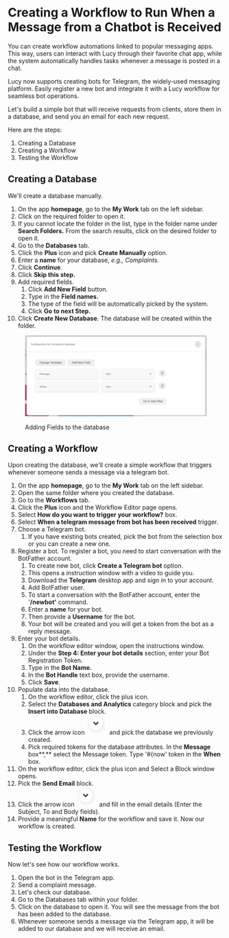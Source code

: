 # Creating a Workflow to Run When a Message from a Chatbot is Received

You can create workflow automations linked to popular messaging apps. This way, users can interact with Lucy through their favorite chat app, while the system automatically handles tasks whenever a message is posted in a chat.

Lucy now supports creating bots for Telegram, the widely-used messaging platform. Easily register a new bot and integrate it with a Lucy workflow for seamless bot operations.

Let's build a simple bot that will receive requests from clients, store them in a database, and send you an email for each new request.

Here are the steps:

1. Creating a Database
2. Creating a Workflow
3. Testing the Workflow

## Creating a Database

We'll create a database manually.

1. On the app **homepage**, go to the **My Work** tab on the left sidebar.
2. Click on the required folder to open it.
3. If you cannot locate the folder in the list, type in the folder name under **Search Folders.** From the search results, click on the desired folder to open it.
4. Go to the **Databases** tab.
5. Click the **Plus** icon and pick **Create Manually** option.
6. Enter a **name** for your database, _e.g., Complaints._
7. Click **Continue**.
8. Click **Skip this step.**
9. Add required fields.
   1. Click **Add New Field** button.
   2. Type in the **Field names.**
   3. The type of the field will be automatically picked by the system.
   4. Click **Go to next Step.**
10. Click **Create New Database**. The database will be created within the folder.

<figure><img src="../.gitbook/assets/S1-adding fields.png" alt=""><figcaption><p>Adding Fields to the database</p></figcaption></figure>

## Creating a Workflow

Upon creating the database, we'll create a simple workflow that triggers whenever someone sends a message via a telegram bot.

1. On the app **homepage**, go to the **My Work** tab on the left sidebar.
2. Open the same folder where you created the database.
3. Go to the **Workflows** tab.
4. Click the **Plus** icon and the Workflow Editor page opens.
5. Select **How do you want to trigger your workflow?** box.
6. Select **When a telegram message from bot has been received** trigger.
7. Choose a Telegram bot.
   1. If you have existing bots created, pick the bot from the selection box or you can create a new one.
8. Register a bot. To register a bot, you need to start conversation with the BotFather account.
   1. To create new bot, click **Create a Telegram bot** option.
   2. This opens a instruction window with a video to guide you.
   3. Download the **Telegram** desktop app and sign in to your account.
   4. Add BotFather user.
   5. To start a conversation with the BotFather account, enter the '**/newbot'** command.
   6. Enter a **name** for your bot.
   7. Then provide a **Username** for the bot.
   8. Your bot will be created and you will get a token from the bot as a reply message.
9. Enter your bot details.
   1. On the workflow editor window, open the instructions window.
   2. Under the **Step 4: Enter your bot details** section, enter your Bot Registration Token.
   3. Type in the **Bot Name.**
   4. In the **Bot Handle** text box, provide the username.
   5. Click **Save**.
10. Populate data into the database.
    1. On the workflow editor, click the plus icon.
    2. Select the **Databases and Analytics** category block and pick the **Insert into Database** block.
    3. Click the arrow icon![](../.gitbook/assets/Arrow.png) and pick the database we previously created.
    4. Pick required tokens for the database attributes. In the **Message** box**,**  select the Message token. Type '#{now' token in the **When** box.
11. On the workflow editor, click the plus icon and Select a Block window opens.
12. Pick the **Send Email** block.
13. Click the arrow icon![](../.gitbook/assets/Arrow.png) and fill in the email details (Enter the Subject, To and Body fields).
14. Provide a  meaningful **Name** for the workflow and save it. Now our workflow is created.

## Testing the Workflow

Now let's see how our workflow works.

1. Open the bot in the Telegram app.
2. Send a complaint message.
3. Let's check our database.
4. Go to the Databases tab within your folder.
5. Click on the database to open it. You will see the message from the bot has been added to the database.
6. Whenever someone sends a message via the Telegram app, it will be added to our database and we will receive an email.
